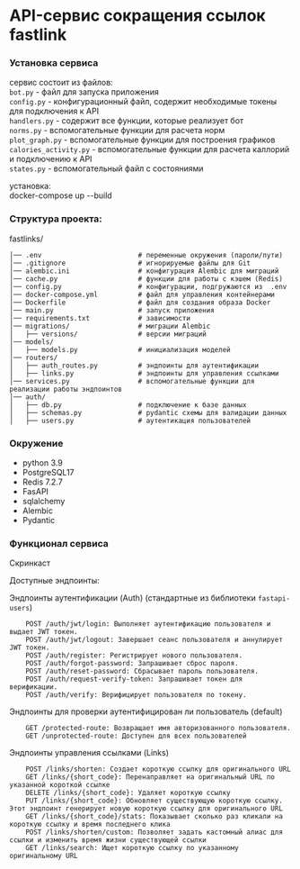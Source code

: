 # API-сервис сокращения ссылок fastlink


### Установка сервиса 

сервис состоит из файлов:  
`bot.py` - файл для запуска приложения  
`config.py` - конфигурационный файл, содержит необходимые токены для подключения к API  
`handlers.py` - содержит все функции, которые реализует бот  
`norms.py` - вспомогательные функции для расчета норм  
`plot_graph.py` - вспомогательные функции для построения графиков  
`сalories_activity.py` - вспомогательные функции для расчета каллорий и подключению к API  
`states.py`  - вспомогательный файл с состояниями  

установка:  
docker-compose up --build

### Структура проекта:
fastlinks/
```
│── .env                        # переменные окружения (пароли/пути)
│── .gitignore                  # игнорируемые файлы для Git
│── alembic.ini                 # конфигурация Alembic для миграций
│── cache.py                    # функции для работы с кэшем (Redis)
│── config.py                   # конфигурации, подгружаются из  .env
│── docker-compose.yml          # файл для управления контейнерами
│── Dockerfile                  # файл для создания образа Docker
│── main.py                     # запуск приложения
│── requirements.txt            # зависимости
│── migrations/                 # миграции Alembic
│   ├── versions/               # версии миграций
│── models/                     
│   ├── models.py               # инициализация моделей
│── routers/                    
│   ├── auth_routes.py          # эндпоинты для аутентификации
│   ├── links.py                # эндпоинты для управления ссылками
│── services.py                 # вспомогательные функции для реализации работы эндпоинтов
│── auth/                       
│   ├── db.py                   # подключение к базе данных
│   ├── schemas.py              # pydantic схемы для валидации данных
│   ├── users.py                # аутентикация пользователей
```
### Окружение
- python 3.9  
- PostgreSQL17  
- Redis  7.2.7
- FasAPI
- sqlalchemy  
- Alembic
- Pydantic
### Функционал сервиса

Скринкаст 

Доступные эндпоинты:  

Эндпоинты аутентификации (Auth) (стандартные из библиотеки `fastapi-users`)
```
    POST /auth/jwt/login: Выполняет аутентификацию пользователя и выдает JWT токен.
    POST /auth/jwt/logout: Завершает сеанс пользователя и аннулирует JWT токен.
    POST /auth/register: Регистрирует нового пользователя.
    POST /auth/forgot-password: Запрашивает сброс пароля.
    POST /auth/reset-password: Сбрасывает пароль пользователя.
    POST /auth/request-verify-token: Запрашивает токен для верификации.
    POST /auth/verify: Верифицирует пользователя по токену.
```
Эндпоинты для проверки аутентифицирован ли пользователь (default) 
```
    GET /protected-route: Возвращает имя авторизованного пользователя.
    GET /unprotected-route: Доступен для всех пользователей
```
Эндпоинты управления ссылками (Links)
```
    POST /links/shorten: Создает короткую ссылку для оригинального URL
    GET /links/{short_code}: Перенаправляет на оригинальный URL по указанной короткой ссылке
    DELETE /links/{short_code}: Удаляет короткую ссылку
    PUT /links/{short_code}: Обновляет существующую короткую ссылку. Этот эндпоинт генерирует новую короткую ссылку для оригинального URL
    GET /links/{short_code}/stats: Показывает сколько раз кликали на короткую ссылку и время последнего клика
    POST /links/shorten/custom: Позволяет задать кастомный алиас для ссылки и изменить время жизни существующей ссылки
    GET /links/search: Ищет короткую ссылку по указанному оригинальному URL
````

